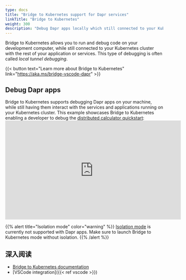 ```yaml
---
type: docs
title: "Bridge to Kubernetes support for Dapr services"
linkTitle: "Bridge to Kubernetes"
weight: 300
description: "Debug Dapr apps locally which still connected to your Kubernetes cluster"
---
```


Bridge to Kubernetes allows you to run and debug code on your development computer, while still connected to your Kubernetes cluster with the rest of your application or services. This type of debugging is often called *local tunnel debugging*.

{{< button text="Learn more about Bridge to Kubernetes" link="https://aka.ms/bridge-vscode-dapr" >}}

## Debug Dapr apps

Bridge to Kubernetes supports debugging Dapr apps on your machine, while still having them interact with the services and applications running on your Kubernetes cluster. This example showcases Bridge to Kubernetes enabling a developer to debug the [distributed calculator quickstart](https://github.com/dapr/quickstarts/tree/master/distributed-calculator): <iframe width="560" height="315" src="https://www.youtube.com/embed/rxwg-__otso" title="YouTube 视频播放器" frameborder="0" allow="accelerometer; autoplay; clipboard-write; encrypted-media; gyroscope; picture-in-picture" allowfullscreen mark="crwd-mark"></iframe>

{{% alert title="Isolation mode" color="warning" %}}
[Isolation mode](https://aka.ms/bridge-isolation-vscode-dapr) is currently not supported with Dapr apps. Make sure to launch Bridge to Kubernetes mode without isolation.
{{% /alert %}}

## 深入阅读

- [Bridge to Kubernetes documentation](https://code.visualstudio.com/docs/containers/bridge-to-kubernetes)
- [VSCode integration]({{< ref vscode >}})